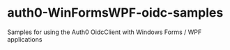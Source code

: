 # auth0-WinFormsWPF-oidc-samples
Samples for using the Auth0 OidcClient with Windows Forms / WPF applications
